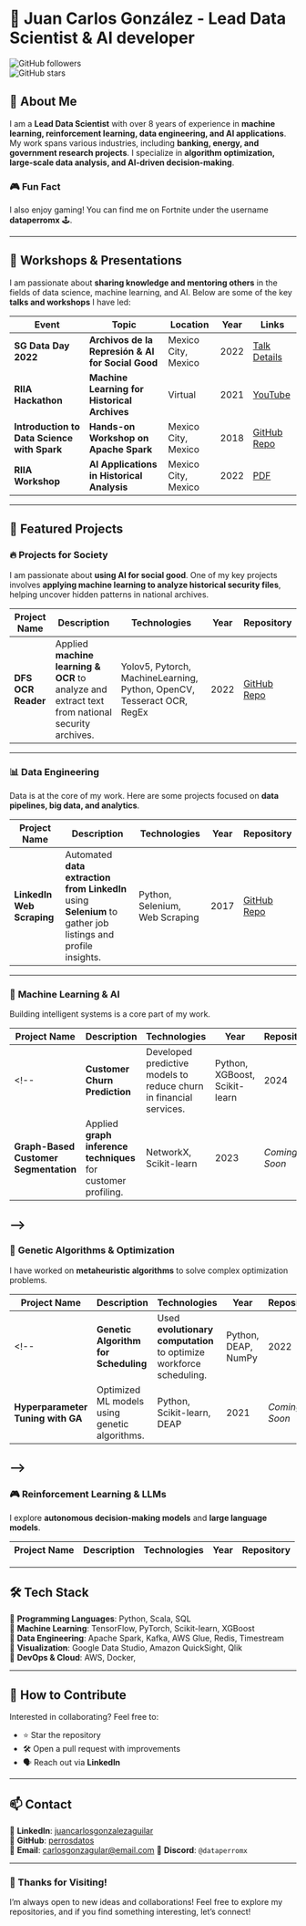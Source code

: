 # 🚀 Juan Carlos González - Lead Data Scientist & AI developer  
![GitHub followers](https://img.shields.io/github/followers/perrosdatos?style=social)  
![GitHub stars](https://img.shields.io/github/stars/perrosdatos?style=social)  

## 👋 About Me  
I am a **Lead Data Scientist** with over 8 years of experience in **machine learning, reinforcement learning, data engineering, and AI applications**. My work spans various industries, including **banking, energy, and government research projects**. I specialize in **algorithm optimization, large-scale data analysis, and AI-driven decision-making**.  

### 🎮 Fun Fact  
I also enjoy gaming! You can find me on Fortnite under the username **dataperromx** 🕹️.  

---

## 🎤 Workshops & Presentations  

I am passionate about **sharing knowledge and mentoring others** in the fields of data science, machine learning, and AI. Below are some of the key **talks and workshops** I have led:

| Event | Topic | Location | Year | Links |
|-------------|-------------|-------------|------|------------|
| **SG Data Day 2022** | **Archivos de la Represión & AI for Social Good** | Mexico City, Mexico | 2022 | [Talk Details](https://sg.com.mx/dataday/sessions/2022/b5/) |
| **RIIA Hackathon** | **Machine Learning for Historical Archives** | Virtual | 2021 | [YouTube](https://www.youtube.com/watch?v=lY4FXun04Uc) |
| **Introduction to Data Science with Spark** | **Hands-on Workshop on Apache Spark** | Mexico City, Mexico | 2018 | [GitHub Repo](https://github.com/perrosdatos/fast_introduction_to_spark) |
| **RIIA Workshop** | **AI Applications in Historical Analysis** | Mexico City, Mexico | 2022 | [PDF](https://github.com/perrosdatos/docs/presentation_archivos_represion_riia.pdf) |

---

## 📂 Featured Projects  

### 🔥 **Projects for Society**  
I am passionate about **using AI for social good**. One of my key projects involves **applying machine learning to analyze historical security files**, helping uncover hidden patterns in national archives.  

| Project Name | Description | Technologies | Year | Repository |
|-------------|-------------|-------------|------|------------|
| **DFS OCR Reader** | Applied **machine learning & OCR** to analyze and extract text from national security archives. | Yolov5, Pytorch, MachineLearning, Python, OpenCV, Tesseract OCR, RegEx | 2022 | [GitHub Repo](https://github.com/perrosdatos/files_dfs_ocr_reader) |
<!--
| **Justice AI** | AI-driven approach to identify missing persons through **image processing & NLP**. | Python, NLP, TensorFlow, OpenCV | 2023 | *Coming Soon* |
| **Predictive Policing** | Analyzed criminal activity trends using **time-series forecasting & reinforcement learning**. | Python, TensorFlow, Time-Series | 2022 | *Coming Soon* |
-->
---

### 📊 **Data Engineering**  
Data is at the core of my work. Here are some projects focused on **data pipelines, big data, and analytics**.

| Project Name | Description | Technologies | Year | Repository |
|-------------|-------------|-------------|------|------------|
| **LinkedIn Web Scraping** | Automated **data extraction from LinkedIn** using **Selenium** to gather job listings and profile insights. | Python, Selenium, Web Scraping | 2017 | [GitHub Repo](https://github.com/perrosdatos/web_scraping_linkedin) |

<!--| **Real-Time Data Pipelines** | Built scalable **ETL processes** for high-frequency financial transactions. | AWS, Kafka, Spark, SQL | 2024 | *Coming Soon* |
| **Large-Scale Data Storage Optimization** | Improved **database performance** for handling billions of records. | PostgreSQL, Redis, AWS Timestream | 2023 | *Coming Soon* |
-->
---

### 🤖 **Machine Learning & AI**  
Building intelligent systems is a core part of my work.

| Project Name | Description | Technologies | Year | Repository |
|-------------|-------------|-------------|------|------------|
<!--| **Customer Churn Prediction** | Developed predictive models to reduce churn in financial services. | Python, XGBoost, Scikit-learn | 2024 | *Coming Soon* |
| **Graph-Based Customer Segmentation** | Applied **graph inference techniques** for customer profiling. | NetworkX, Scikit-learn | 2023 | *Coming Soon* |
-->
---

### 🧬 **Genetic Algorithms & Optimization**  
I have worked on **metaheuristic algorithms** to solve complex optimization problems.

| Project Name | Description | Technologies | Year | Repository |
|-------------|-------------|-------------|------|------------|
<!--| **Genetic Algorithm for Scheduling** | Used **evolutionary computation** to optimize workforce scheduling. | Python, DEAP, NumPy | 2022 | *Coming Soon* |
| **Hyperparameter Tuning with GA** | Optimized ML models using genetic algorithms. | Python, Scikit-learn, DEAP | 2021 | *Coming Soon* |
-->
---

### 🎮 **Reinforcement Learning & LLMs**  
I explore **autonomous decision-making models** and **large language models**.

| Project Name | Description | Technologies | Year | Repository |
|-------------|-------------|-------------|------|------------|
<!--
| **RL for Energy Optimization** | Applied **Deep Q-Learning** to optimize energy grid usage. | TensorFlow, RLlib | 2023 | *Coming Soon* |
| **Custom LLM for Financial Analysis** | Developed a domain-specific **large language model** for financial insights. | Python, Hugging Face, PyTorch | 2024 | *Coming Soon* |
-->
---

## 🛠️ Tech Stack  
🔹 **Programming Languages**: Python, Scala, SQL  
🔹 **Machine Learning**: TensorFlow, PyTorch, Scikit-learn, XGBoost  
🔹 **Data Engineering**: Apache Spark, Kafka, AWS Glue, Redis, Timestream  
🔹 **Visualization**: Google Data Studio, Amazon QuickSight, Qlik  
🔹 **DevOps & Cloud**: AWS, Docker,  

---

## 🤝 How to Contribute  
Interested in collaborating? Feel free to:
- ⭐ Star the repository
- 🛠️ Open a pull request with improvements
- 🗣️ Reach out via **LinkedIn**

---

## 📫 Contact  
📌 **LinkedIn**: [juancarlosgonzalezaguilar](https://linkedin.com/in/juancarlosgonzaguilar)  
📌 **GitHub**: [perrosdatos](https://github.com/perrosdatos)  
📌 **Email**: [carlosgonzagular@email.com](mailto:carlosgonzagular@email.com?subject=Collaboration%20Inquiry&body=Hello%20Juan%2C%0D%0A%0D%0AI%20am%20interested%20in%20collaborating%20with%20you%20on%20a%20project.%20Please%20let%20me%20know%20if%20you%20are%20available%20to%20discuss.%0D%0A%0D%0ARegards,)
📌 **Discord**: `@dataperromx`  



---

### 🚀 Thanks for Visiting!  
I’m always open to new ideas and collaborations! Feel free to explore my repositories, and if you find something interesting, let’s connect!
